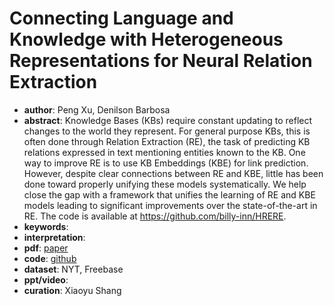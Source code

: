 # Connecting Language and Knowledge with Heterogeneous Representations for Neural Relation Extraction
* **author**:  Peng Xu, Denilson Barbosa
* **abstract**:  Knowledge Bases (KBs) require constant updating to reflect changes to the world they represent. For general purpose KBs, this is often done through Relation Extraction (RE), the task of predicting KB relations expressed in text mentioning entities known to the KB. One way to improve RE is to use KB Embeddings (KBE) for link prediction. However, despite clear connections between RE and KBE, little has been done toward properly unifying these models systematically. We help close the gap with a framework that unifies the learning of RE and KBE models leading to significant improvements over the state-of-the-art in RE. The code is available at https://github.com/billy-inn/HRERE. 
* **keywords**: 
* **interpretation**: 
* **pdf**: [paper](https://www.aclweb.org/anthology/N19-1323.pdf)
* **code**: [github](https://github.com/billy-inn/HRERE)
* **dataset**: NYT, Freebase 
* **ppt/video**: 
* **curation**: Xiaoyu Shang
